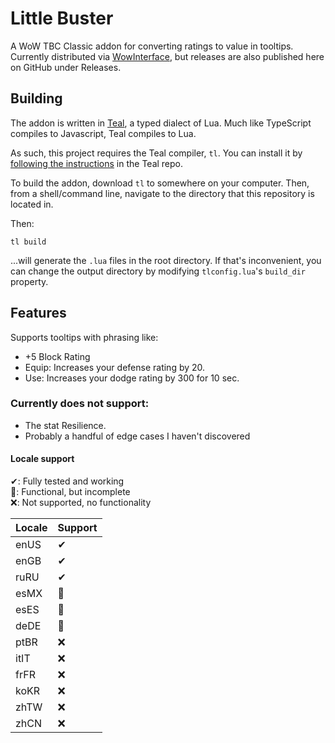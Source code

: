 # Little Buster

A WoW TBC Classic addon for converting ratings to value in tooltips. Currently distributed via [WowInterface](https://www.wowinterface.com/downloads/fileinfo.php?id=26048#info), but releases are also published here on GitHub under Releases.

## Building

The addon is written in [Teal](https://github.com/teal-language/tl), a typed dialect of Lua. Much like TypeScript compiles to Javascript, Teal compiles to Lua.

As such, this project requires the Teal compiler, `tl`. You can install it by [following the instructions](https://github.com/teal-language/tl#installing) in the Teal repo.

To build the addon, download `tl` to somewhere on your computer. Then, from a shell/command line, navigate to the directory that this repository is located in.

Then:

```shell
tl build
``` 

...will generate the `.lua` files in the root directory. If that's inconvenient, you can change the output directory by modifying `tlconfig.lua`'s `build_dir` property.

## Features
 
Supports tooltips with phrasing like:

 - +5 Block Rating
 - Equip: Increases your defense rating by 20.
 - Use: Increases your dodge rating by 300 for 10 sec.

### Currently does not support:
 
 - The stat Resilience.
 - Probably a handful of edge cases I haven't discovered
 
#### Locale support

✔: Fully tested and working  
🔷: Functional, but incomplete  
❌: Not supported, no functionality  

|Locale|Support|
|------|-------|
|enUS  |✔|
|enGB  |✔|
|ruRU  |✔|
|esMX  |🔷|
|esES  |🔷|
|deDE  |🔷|
|ptBR  |❌|
|itIT  |❌|
|frFR  |❌|
|koKR  |❌|
|zhTW  |❌|
|zhCN  |❌|
